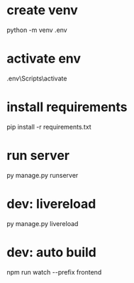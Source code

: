 # create venv

python -m venv .env

# activate env

.env\Scripts\activate

# install requirements

pip install -r requirements.txt

# run server

py manage.py runserver

# dev: livereload

py manage.py livereload

# dev: auto build

npm run watch --prefix frontend
